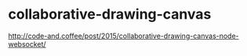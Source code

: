 # collaborative-drawing-canvas
http://code-and.coffee/post/2015/collaborative-drawing-canvas-node-websocket/
